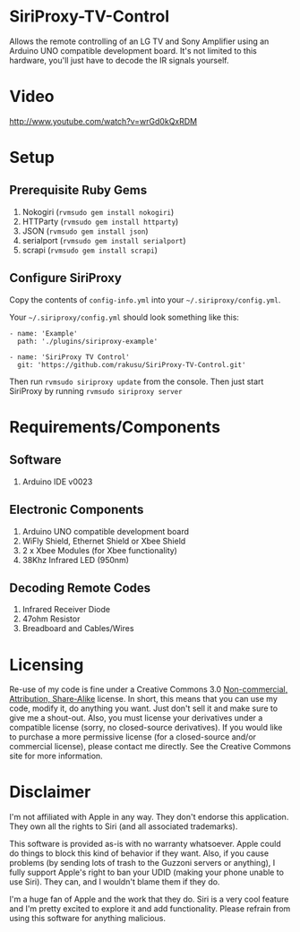 SiriProxy-TV-Control
====================

Allows the remote controlling of an LG TV and Sony Amplifier using an Arduino UNO compatible development board. It's not limited to this hardware, you'll just have to decode the IR signals yourself.

Video
=====

http://www.youtube.com/watch?v=wrGd0kQxRDM

Setup
=====

Prerequisite Ruby Gems
----------------------

1. Nokogiri (`rvmsudo gem install nokogiri`)
2. HTTParty (`rvmsudo gem install httparty`)
3. JSON (`rvmsudo gem install json`)
4. serialport (`rvmsudo gem install serialport`)
5. scrapi (`rvmsudo gem install scrapi`)

Configure SiriProxy
-------------------

Copy the contents of `config-info.yml` into your `~/.siriproxy/config.yml`.

Your `~/.siriproxy/config.yml` should look something like this:

    - name: 'Example'
      path: './plugins/siriproxy-example'

    - name: 'SiriProxy TV Control'
      git: 'https://github.com/rakusu/SiriProxy-TV-Control.git'

Then run `rvmsudo siriproxy update` from the console. Then just start SiriProxy by running `rvmsudo siriproxy server`

Requirements/Components
=======================

Software
--------

1. Arduino IDE v0023

Electronic Components
---------------------

1. Arduino UNO compatible development board
2. WiFly Shield, Ethernet Shield or Xbee Shield
3. 2 x Xbee Modules (for Xbee functionality)
3. 38Khz Infrared LED (950nm)

Decoding Remote Codes
---------------------

1. Infrared Receiver Diode
2. 47ohm Resistor
3. Breadboard and Cables/Wires

Licensing
=========

Re-use of my code is fine under a Creative Commons 3.0 [Non-commercial, Attribution, Share-Alike](http://creativecommons.org/licenses/by-nc-sa/3.0/) license. In short, this means that you can use my code, modify it, do anything you want. Just don't sell it and make sure to give me a shout-out. Also, you must license your derivatives under a compatible license (sorry, no closed-source derivatives). If you would like to purchase a more permissive license (for a closed-source and/or commercial license), please contact me directly. See the Creative Commons site for more information.

Disclaimer
==========

I'm not affiliated with Apple in any way. They don't endorse this application. They own all the rights to Siri (and all associated trademarks).

This software is provided as-is with no warranty whatsoever. Apple could do things to block this kind of behavior if they want. Also, if you cause problems (by sending lots of trash to the Guzzoni servers or anything), I fully support Apple's right to ban your UDID (making your phone unable to use Siri). They can, and I wouldn't blame them if they do.

I'm a huge fan of Apple and the work that they do. Siri is a very cool feature and I'm pretty excited to explore it and add functionality. Please refrain from using this software for anything malicious.